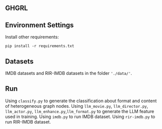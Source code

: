 ## GHGRL
## Environment Settings

Install other requirements:

```setup
pip install -r requirements.txt
```

## Datasets

IMDB datasets and RIR-IMDB datasets in the folder `'./data/'`.

## Run

Using `classify.py` to generate the classification about format and content of heterogeneous graph nodes.
Using `llm_movie.py`, `llm_director.py`, `llm_actor.py`, `llm_enhance.py`,`llm_format.py` to generate the LLM feature used in training.
Using `imdb.py` to run IMDB dataset.
Using `rir-imdb.py` to run RIR-IMDB dataset.
